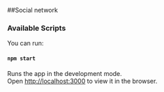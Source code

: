 ##Social network
### Available Scripts

You can run:

#### `npm start`

Runs the app in the development mode.<br>
Open [http://localhost:3000](http://localhost:3000) to view it in the browser.
